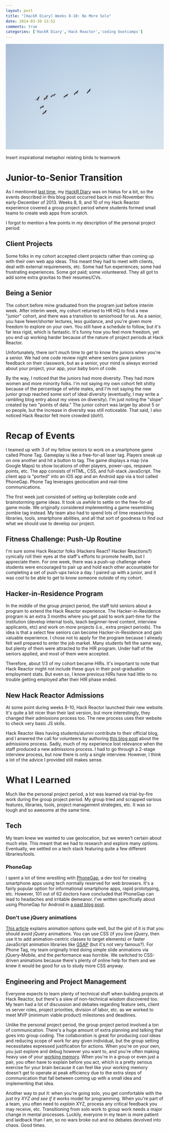 ```yaml
---
layout: post
title: "[HackR Diary] Weeks 8-10: No More Solo"
date: 2014-03-30 13:52
comments: true
categories: ['HackR Diary','Hack Reactor','coding bootcamps']
---
```


![something something Mighty Ducks](/images/20140330/SimoneAnne-8351-birds.jpg)

<p class="my-caption">Insert inspirational metaphor relating birds to teamwork</p>

# Junior-to-Senior Transition

As I mentioned [last time](http://rebootjeff.github.io/blog/2014/03/21/hackr-diary-weeks-6-and-7-making-something/), my [HackR Diary](http://rebootjeff.github.io/blog/categories/hackr-diary/) was on hiatus for a bit, so the events described in this blog post occurred back in mid-November thru early-December of 2013. Weeks 8, 9, and 10 of my Hack Reactor experience covered a group project period where students formed small teams to create web apps from scratch.

I forgot to mention a few points in my description of the personal project period:

## Client Projects

Some folks in my cohort accepted client projects rather than coming up with their own web app ideas. This meant they had to meet with clients, deal with external requirements, etc. Some had fun experiences; some had frustrating experiences. Some got paid; some volunteered. They all got to add some extra gravitas to their resumes/CVs.

## Being a Senior

The cohort before mine graduated from the program just before interim week. After interim week, my cohort returned to HR HQ to find a new "junior" cohort, and there was a transition to seniorhood for us. As a senior, you have fewer/shorter lectures, less guidance, and you're given more freedom to explore on your own. You still have a schedule to follow, but it's far less rigid, which is fantastic. It's funny how you feel more freedom, yet you end up working harder because of the nature of project periods at Hack Reactor.

Unfortunately, there isn't much time to get to know the juniors when you're a senior. We had one code review night where seniors gave juniors feedback on their classwork, but as a senior, your mind is always worried about your project, your app, your baby born of code.

By the way, I noticed that the juniors had more diversity. They had more women and more minority folks. I'm not saying my own cohort felt shitty because of the percentage of white males, and I'm not saying the new junior group reached some sort of ideal diversity (eventually, I may write a rambling blog entry about my views on diversity). I'm just noting the "slope" created by two "points of data." The junior cohort was larger by about 5 or so people, but the increase in diversity was still noticeable. That said, I also noticed Hack Reactor felt more crowded (doh!).

# Recap of Events

I teamed up with 3 of my fellow seniors to work on a smartphone game called Phone Tag. Gameplay is like a free-for-all laser tag. Players sneak up on one another and hit a button to tag. The game displays a map (via Google Maps) to show locations of other players, power-ups, respawn points, etc. The app consists of HTML, CSS, and full-stack JavaScript. The client app is "ported" into an iOS app and an Android app via a tool called PhoneGap. Phone Tag leverages geolocation and real-time communications.

The first week just consisted of setting up boilerplate code and brainstorming game ideas. It took us awhile to settle on the free-for-all game mode. We originally considered implementing a game resembling zombie tag instead. My team also had to spend lots of time researching libraries, tools, smartphone abilities, and all that sort of goodness to find out what we should use to develop our project.

## Fitness Challenge: Push-Up Routine

I'm sure some Hack Reactor folks (Hackers React? Hacker Reactions?) cynically roll their eyes at the staff's efforts to promote health, but I appreciate them. For one week, there was a push-up challenge where students were encouraged to pair up and hold each other accountable for completing a set of push-ups twice a day. I paired up with a junior, and it was cool to be able to get to know someone outside of my cohort.

## Hacker-in-Residence Program

In the middle of the group project period, the staff told seniors about a program to extend the Hack Reactor experience. The Hacker-in-Residence program is an extra 3 months where you get paid to work part-time for the institution (develop internal tools, teach beginner-level content, interview applicants, etc) and work on more projects (i.e., extra project periods). The idea is that a select few seniors can become Hacker-in-Residence and gain valuable experience. I chose not to apply for the program because I already felt well prepared to enter the job market. Many students felt the same way, but plenty of them were attracted to the HIR program. Under half of the seniors applied, and most of them were accepted.

Therefore, about 1/3 of my cohort became HIRs. It's important to note that Hack Reactor might not include these guys in their post-graduation employment stats. But even so, I know previous HIRs have had little to no trouble getting employed after their HIR phase ended.

## New Hack Reactor Admissions

At some point during weeks 8-10, Hack Reactor launched their new website. It's quite a bit nicer than their last version, but more interestingly, they changed their admissions process too. The new process uses their website to check very basic JS skills.

Hack Reactor likes having students/alumni contribute to their official blog, and I anwered the call for volunteers by authoring [this blog post](http://www.hackreactor.com/blog/the-hack-reactor-interview-process-questions-and-tips) about the admissions process. Sadly, much of my experience lost relevance when the staff produced a new admissions process. I had to go through a 2-stage interview process, but now there is only a single interview. However, I think a lot of the advice I provided still makes sense.

# What I Learned

Much like the personal project period, a lot was learned via trial-by-fire work during the group project period. My group tried and scrapped various features, libraries, tools, project management strategies, etc. It was so tough and so awesome at the same time.

## Tech

My team knew we wanted to use geolocation, but we weren't certain about much else. This meant that we had to research and explore many options. Eventually, we settled on a tech stack featuring quite a few different libraries/tools.

### PhoneGap

I spent a lot of time wrestling with [PhoneGap](http://phonegap.com/), a dev tool for creating smartphone apps using tech normally reserved for web browsers. It's a fairly popular option for informational smartphone apps, rapid prototyping, etc. However, 101 out of 62 doctors have concluded that PhoneGap can lead to headaches and irritable demeanor. I've written specifically about using PhoneGap for Android in [a past blog post](http://rebootjeff.github.io/blog/2014/01/27/setup-for-phonegap-for-android-for-reals/).

### Don't use jQuery animations

[This article](http://css-tricks.com/myth-busting-css-animations-vs-javascript/) explains animation options quite well, but the gist of it is that you should avoid jQuery animations. You can use CSS (if you love jQuery, then use it to add animation-centric classes to target elements) or faster JavaScript animation libraries like [GSAP](http://www.greensock.com/gsap-js/) (but it's not very famous?). For Phone Tag, my team originally tried doing simple slide animations via jQuery-Mobile, and the performance was horrible. We switched to CSS-driven animations because there's plenty of online help for them and we knew it would be good for us to study more CSS anyway.

## Engineering and Project Management

Everyone expects to learn plenty of technical stuff when building projects at Hack Reactor, but there's a slew of non-technical wisdom discovered too. My team had a lot of discussion and debates regarding feature sets, client vs server roles, project priorities, division of labor, etc. as we worked to meet MVP (minimum viable product) milestones and deadlines.

Unlike the personal project period, the group project period involved a ton of communication. There's a huge amount of extra planning and talking that goes into group coding. The collaboration is great for producing cool ideas and reducing scope of work for any given individual, but the group setting necessitates expressed justification for actions. When you're on your own, you just explore and debug however you want to, and you're often making heavy use of your [working memory](http://en.wikipedia.org/wiki/Working_memory). When you're in a group or even just a pair, you often have to explain before you act, which is a pretty serious exercise for your brain because it can feel like your working memory doesn't get to operate at peak efficiency due to the extra steps of communication that fall between coming up with a small idea and implementing that idea.

Another way to put it: when you're going solo, you get comfortable with the *just try XYZ and see if it works* model for programming. When you're part of a team, you often need to *explain* XYZ, process any critical feedback you may receive, etc. Transitioning from solo work to group work needs a major change in mental processes. Luckily, everyone in my team is more patient and laidback than I am, so no wars broke out and no debates devolved into chaos. Good times.
